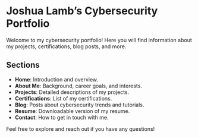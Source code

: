 # Joshua Lamb’s Cybersecurity Portfolio

Welcome to my cybersecurity portfolio! Here you will find information about my projects, certifications, blog posts, and more.

## Sections
- **Home**: Introduction and overview.
- **About Me**: Background, career goals, and interests.
- **Projects**: Detailed descriptions of my projects.
- **Certifications**: List of my certifications.
- **Blog**: Posts about cybersecurity trends and tutorials.
- **Resume**: Downloadable version of my resume.
- **Contact**: How to get in touch with me.

Feel free to explore and reach out if you have any questions!
